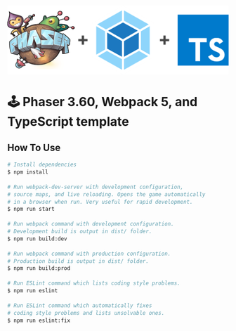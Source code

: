 ![Phaser, Webpack, and TypeScript logos](src/assets/images/readme.png)

# 🕹️ Phaser 3.60, Webpack 5, and TypeScript template

## How To Use

```bash
# Install dependencies
$ npm install

# Run webpack-dev-server with development configuration,
# source maps, and live reloading. Opens the game automatically
# in a browser when run. Very useful for rapid development.
$ npm run start

# Run webpack command with development configuration.
# Development build is output in dist/ folder.
$ npm run build:dev

# Run webpack command with production configuration.
# Production build is output in dist/ folder.
$ npm run build:prod

# Run ESLint command which lists coding style problems.
$ npm run eslint

# Run ESLint command which automatically fixes
# coding style problems and lists unsolvable ones.
$ npm run eslint:fix
```
